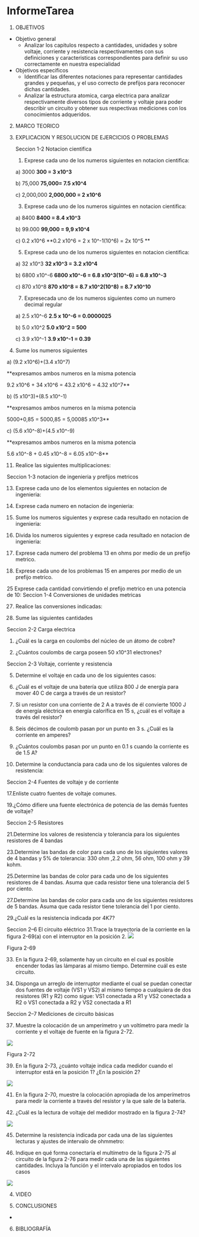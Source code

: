 # InformeTarea
1. OBJETIVOS 
* Objetivo general 
  * Analizar los capitulos respecto a cantidades, unidades y sobre voltaje, corriente y resistencia respectivamentes con sus definiciones y caracteristicas correspondientes para definir su uso correctamente en nuestra especialidad 
* Objetivos especificos
  * Identificar las diferentes notaciones para representar cantidades grandes y pequeñas, y el uso correcto de prefijos para reconocer dichas cantidades. 
  * Analizar la estructura atomica, carga electrica para analizar respectivamente diversos tipos de corriente y voltaje para poder describir un circuito y obtener sus respectivas mediciones con los conocimientos adqueridos. 

2. MARCO TEORICO

3. EXPLICACION Y RESOLUCION DE EJERCICIOS O PROBLEMAS
  
  
   Seccion 1-2 Notacion cientifica 
  
   1. Exprese cada uno de los numeros siguientes en notacion cientifica:
  
  
    a) 3000
    **300 = 3 x10^3**
 
 
    b) 75,000
    **75,000= 7.5 x10^4**
  
  
    c) 2,000,000
    **2,000,000 = 2 x10^6**
  
  
    3. Exprese cada uno de los numeros siguintes en notacion cientifica:
  
  
    a) 8400 
    **8400 = 8.4 x10^3**
 
 
    b) 99.000
    **99,000 = 9,9 x10^4**
  
  
    c) 0.2 x10^6
    **0.2 x10^6 = 2 x 10^-1(10^6)
                = 2x 10^5 **  
 
 
   5. Exprese cada uno de los numeros siguientes en notacion cientifica:
  
  
    a) 32 x10^3
    **32 x10^3 = 3.2 x10^4**
  
  
    b) 6800 x10^-6
    **6800 x10^-6 = 6.8 x10^3(10^-6)
              = 6.8 x10^-3**
  
  
    c) 870 x10^8
    **870 x10^8 = 8.7 x10^2(10^8)
                = 8.7 x10^10**
  
  
   7. Expresecada uno de los numeros siguientes como un numero decimal regular 
 
 
 
    a) 2.5 x10^-6
    **2.5 x 10^-6 = 0.0000025**
 
 
   
    b) 5.0 x10^2
    **5.0 x10^2 = 500**
  
  
  
    c) 3.9 x10^-1
    **3.9 x10^-1 = 0.39**
 
 
 
 9. Sume los numeros siguientes 
 
 
 
 a) (9.2 x10^6)+(3.4 x10^7)
 
 
  **expresamos ambos numeros en la misma potencia 
  
  
  9.2 x10^6 + 34 x10^6 = 43.2 x10^6
                       = 4.32 x10^7**
  
  
  
  b) (5 x10^3)+(8.5 x10^-1)
  
  
  **expresamos ambos numeros en la misma potencia
  
  
  5000+0,85 = 5000,85
            = 5,00085 x10^3**
 
 
 
 c) (5.6 x10^-8)+(4.5 x10^-9)
 
  **expresamos ambos numeros en la misma potencia
  
  5.6 x10^-8 + 0.45 x10^-8 = 6.05 x10^-8**
  
  
  11. Realice las siguientes multiplicaciones:

 
 
 Seccion 1-3 notacion de ingenieria y prefijos metricos
  
  
  
  13. Exprese cada uno de los elementos siguientes en notacion de ingenieria:
  
  
  
  15. Exprese cada numero en notacion de ingenieria: 
  
  
  
  17. Sume los numeros siguientes y exprese cada resultado en notacion de ingenieria:
  
  
  
  19. Divida los numeros siguientes y exprese cada resultado en notacion de ingenieria:
  
  
  
  21. Exprese cada numero del problema 13 en ohms por medio de un prefijo metrico.
  
  
  
  23. Exprese cada uno de los problemas 15 en amperes por medio de un prefijo metrico. 
  
  
  
  25 Exprese cada cantidad convirtiendo el prefijo metrico en una potencia de 10:
  Seccion 1-4 Conversiones de unidades metricas
 
 
 
 27. Realice las conversiones indicadas:
  
  
  
  
  29. Sume las siguientes cantidades

  Seccion 2-2 Carga electrica 
 
 
 
 1. ¿Cuál es la carga en coulombs del núcleo de un átomo de cobre?
  
  
  
  3. ¿Cuántos coulombs de carga poseen 50 x10^31 electrones?



  Seccion 2-3 Voltaje, corriente y resistencia 
  
  
  
  5. Determine el voltaje en cada uno de los siguientes casos:
  
  
  
  7. ¿Cuál es el voltaje de una batería que utiliza 800 J de energía para mover 40 C de   carga a través de
  un resistor?
  
  
  
  9. Si un resistor con una corriente de 2 A a través de él convierte 1000 J de energía   eléctrica en energía
  calorífica en 15 s, ¿cuál es el voltaje a través del resistor?
  
  
  
  11. Seis décimos de coulomb pasan por un punto en 3 s. ¿Cuál es la corriente en         amperes?




13. ¿Cuántos coulombs pasan por un punto en 0.1 s cuando la corriente es de 1.5 A?
  
  
  
  
  15. Determine la conductancia para cada uno de los siguientes valores de resistencia: 



  Seccion 2-4 Fuentes de voltaje y de corriente
  
  
  
  
  17.Enliste cuatro fuentes de voltaje comunes.
  
  
  
  
  19.¿Cómo difiere una fuente electrónica de potencia de las demás fuentes de voltaje?

  
  
  Seccion 2-5 Resistores
  
  
  
  21.Determine los valores de resistencia y tolerancia para los siguientes resistores     de 4 bandas
  
  
  
  
  23.Determine las bandas de color para cada uno de los siguientes valores de 4 bandas   y 5% de tolerancia: 330 ohm ,2.2 ohm, 56 ohm, 100 ohm y 39 kohm.




25.Determine las bandas de color para cada uno de los siguientes resistores de 4       bandas. Asuma que cada resistor tiene una tolerancia del 5 por ciento.
 
 
 27.Determine las bandas de color para cada uno de los siguientes resistores de 5       bandas. Asuma que cada resistor tiene tolerancia del 1 por ciento.
 
 
 
 29.¿Cuál es la resistencia indicada por 4K7?
  
  Seccion 2–6 El circuito eléctrico
  31.Trace la trayectoria de la corriente en la figura 2-69(a) con el interruptor en la   posición 2.
  ![](https://github.com/jlcastro5/InformeTarea/blob/e1726046c441b63189cae674c6d14e50fe61435c/circuito%202-69.PNG)
  
  Figura 2-69
  
  
  33. En la figura 2-69, solamente hay un circuito en el cual es posible encender todas las lámparas al mismo tiempo. Determine cuál es este circuito.


  35. Disponga un arreglo de interruptor mediante el cual se puedan conectar dos fuentes de voltaje (VS1 y VS2) al mismo tiempo a cualquiera de dos resistores (R1 y R2) como       sigue:
  VS1 conectada a R1 y VS2 conectada a R2
  o VS1 conectada a R2 y VS2 conectada a R1
  
  
  
  Seccion 2–7 Mediciones de circuito básicas
  
  
  37. Muestre la colocación de un amperímetro y un voltímetro para medir la corriente y el voltaje de 
  fuente en la figura 2-72.
  
  ![](https://github.com/jlcastro5/InformeTarea/blob/eb656492d25478f195673aed0c2b971d5f4ef39b/circuito%202-72.PNG)
  
  Figura 2-72
  
  39. En la figura 2-73, ¿cuánto voltaje indica cada medidor cuando el interruptor está en la posición 1?
  ¿En la posición 2?
  
  
  ![](https://github.com/jlcastro5/InformeTarea/blob/f146f2243eaeea37c6c28381f39bea987d1b6a85/circutio%202.73.PNG)
  
  
  41. En la figura 2-70, muestre la colocación apropiada de los amperímetros para medir la corriente a 
  través del resistor y la que sale de la batería.
 
 
 
 43. ¿Cuál es la lectura de voltaje del medidor mostrado en la figura 2-74?
  
  
  ![](https://github.com/jlcastro5/InformeTarea/blob/f146f2243eaeea37c6c28381f39bea987d1b6a85/274.PNG)
  
  
  
  45. Determine la resistencia indicada por cada una de las siguientes lecturas y ajustes de intervalo de
  ohmmetro:
  
  
  47. Indique en qué forma conectaría el multímetro de la figura 2-75 al circuito de la figura 2-76 para medir
  cada una de las siguientes cantidades. Incluya la función y el intervalo apropiados en todos los casos
 
 
 
 ![](https://github.com/jlcastro5/InformeTarea/blob/f146f2243eaeea37c6c28381f39bea987d1b6a85/276.PNG)
  
  
  
  
  
4. VIDEO

5. CONCLUSIONES

  *

6. BIBLIOGRAFÍA 
